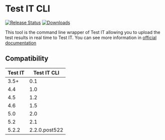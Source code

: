 # Test IT CLI

[![Release
Status](https://img.shields.io/pypi/v/testit-cli?style=plastic)](https://pypi.python.org/pypi/testit-cli)
[![Downloads](https://img.shields.io/pypi/dm/testit-cli?style=plastic)](https://pypi.python.org/pypi/testit-cli)

This tool is the command line wrapper of Test IT allowing you to upload the test results in real time to Test IT.
You can see more information in [official documentation](https://docs.testit.software/user-guide/integrations/cli.html)

## Compatibility

| Test IT | Test IT CLI    |
|---------|----------------|
| 3.5+    | 0.1            |
| 4.4     | 1.0            |
| 4.5     | 1.2            |
| 4.6     | 1.5            |
| 5.0     | 2.0            |
| 5.2     | 2.1            |
| 5.2.2   | 2.2.0.post522  |
